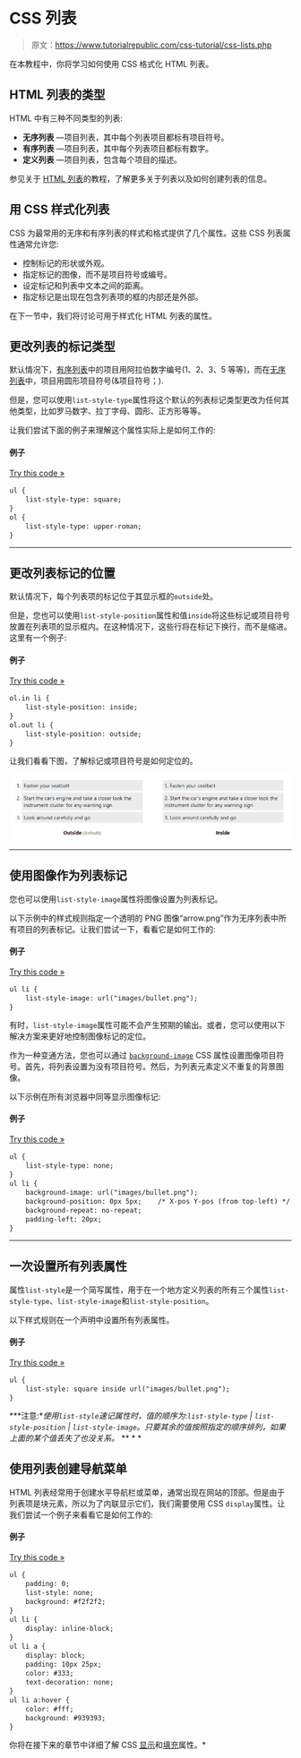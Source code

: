 # CSS 列表

> 原文：<https://www.tutorialrepublic.com/css-tutorial/css-lists.php>

在本教程中，你将学习如何使用 CSS 格式化 HTML 列表。

## HTML 列表的类型

HTML 中有三种不同类型的列表:

*   **无序列表** —项目列表，其中每个列表项目都标有项目符号。
*   **有序列表** —项目列表，其中每个列表项目都标有数字。
*   **定义列表** —项目列表，包含每个项目的描述。

参见关于 [HTML 列表](../html-tutorial/html-lists.php)的教程，了解更多关于列表以及如何创建列表的信息。

## 用 CSS 样式化列表

CSS 为最常用的无序和有序列表的样式和格式提供了几个属性。这些 CSS 列表属性通常允许您:

*   控制标记的形状或外观。
*   指定标记的图像，而不是项目符号或编号。
*   设定标记和列表中文本之间的距离。
*   指定标记是出现在包含列表项的框的内部还是外部。

在下一节中，我们将讨论可用于样式化 HTML 列表的属性。

## 更改列表的标记类型

默认情况下，[有序列表](../html-tutorial/html-lists.php#ordered-lists)中的项目用阿拉伯数字编号(1、2、3、5 等等)，而在[无序列表](../html-tutorial/html-lists.php#unordered-lists)中，项目用圆形项目符号(&项目符号；).

但是，您可以使用`list-style-type`属性将这个默认的列表标记类型更改为任何其他类型，比如罗马数字、拉丁字母、圆形、正方形等等。

让我们尝试下面的例子来理解这个属性实际上是如何工作的:

#### 例子

[Try this code »](../codelab.php?topic=css&file=set-list-marker-type "Try this code using online Editor")

```
ul {
    list-style-type: square;
}
ol {
    list-style-type: upper-roman;
}
```

* * *

## 更改列表标记的位置

默认情况下，每个列表项的标记位于其显示框的`outside`处。

但是，您也可以使用`list-style-position`属性和值`inside`将这些标记或项目符号放置在列表项的显示框内。在这种情况下，这些行将在标记下换行，而不是缩进。这里有一个例子:

#### 例子

[Try this code »](../codelab.php?topic=css&file=set-list-marker-position "Try this code using online Editor")

```
ol.in li {
    list-style-position: inside;
}
ol.out li {
    list-style-position: outside;
}
```

让我们看看下图，了解标记或项目符号是如何定位的。

![List Style Position Illustration](img/0036e6d6f05105ad3215088d67135ded.png)

* * *

## 使用图像作为列表标记

您也可以使用`list-style-image`属性将图像设置为列表标记。

以下示例中的样式规则指定一个透明的 PNG 图像“arrow.png”作为无序列表中所有项目的列表标记。让我们尝试一下，看看它是如何工作的:

#### 例子

[Try this code »](../codelab.php?topic=css&file=set-image-as-list-marker "Try this code using online Editor")

```
ul li {
    list-style-image: url("images/bullet.png");
}
```

有时，`list-style-image`属性可能不会产生预期的输出。或者，您可以使用以下解决方案来更好地控制图像标记的定位。

作为一种变通方法，您也可以通过 [`background-image`](../css-reference/css-background-image-property.php) CSS 属性设置图像项目符号。首先，将列表设置为没有项目符号。然后，为列表元素定义不重复的背景图像。

以下示例在所有浏览器中同等显示图像标记:

#### 例子

[Try this code »](../codelab.php?topic=css&file=set-image-marker-in-background "Try this code using online Editor")

```
ul {
    list-style-type: none;
}
ul li {
    background-image: url("images/bullet.png");
    background-position: 0px 5px;    /* X-pos Y-pos (from top-left) */
    background-repeat: no-repeat;
    padding-left: 20px;
}
```

* * *

## 一次设置所有列表属性

属性`list-style`是一个简写属性，用于在一个地方定义列表的所有三个属性`list-style-type`、`list-style-image`和`list-style-position`。

以下样式规则在一个声明中设置所有列表属性。

#### 例子

[Try this code »](../codelab.php?topic=css&file=list-style-shorthand-property "Try this code using online Editor")

```
ul {
    list-style: square inside url("images/bullet.png");
}
```

 ***注意:**使用`list-style`速记属性时，值的顺序为:`list-style-type` | `list-style-position` | `list-style-image`。只要其余的值按照指定的顺序排列，如果上面的某个值丢失了也没关系。*  ** * *

## 使用列表创建导航菜单

HTML 列表经常用于创建水平导航栏或菜单，通常出现在网站的顶部。但是由于列表项是块元素，所以为了内联显示它们，我们需要使用 CSS `display`属性。让我们尝试一个例子来看看它是如何工作的:

#### 例子

[Try this code »](../codelab.php?topic=css&file=building-navigation-bar-with-list "Try this code using online Editor")

```
ul {
    padding: 0;
    list-style: none;
    background: #f2f2f2;
}
ul li {
    display: inline-block;
}
ul li a {
    display: block;
    padding: 10px 25px;
    color: #333;
    text-decoration: none;
}
ul li a:hover {
    color: #fff;
    background: #939393;
}
```

你将在接下来的章节中详细了解 CSS [显示](css-display.php)和[填充](css-padding.php)属性。*